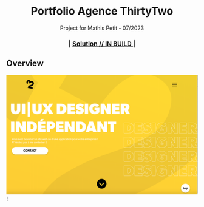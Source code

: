 <h1 align="center">Portfolio Agence ThirtyTwo</h1>

<div align="center">
   Project for Mathis Petit - 07/2023
</div>

<div align="center">
  <h3>
    <span> | </span>
    <a href="https://mathyscogne.github.io/thirtytwo-portfolio/">
      Solution // IN BUILD
    </a>
    <span> | </span>
  </h3>
</div>

<!-- OVERVIEW -->


## Overview


![screenshot](https://github.com/MathysCogne/thirtytwo-portfolio/blob/main/assets/screen-v1.png)
!
